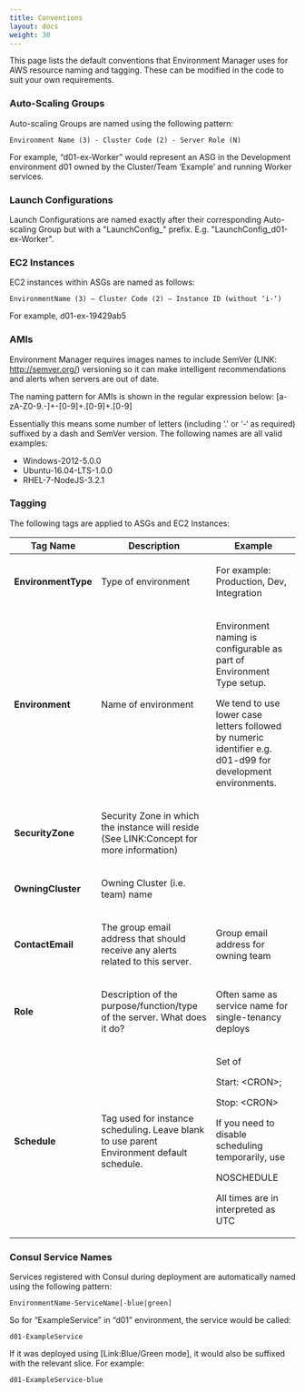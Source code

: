 ```yaml
---
title: Conventions
layout: docs
weight: 30
---
```


This page lists the default conventions that Environment Manager uses for AWS resource naming and tagging. These can be modified in the code to suit your own requirements.

### Auto-Scaling Groups

Auto-scaling Groups are named using the following pattern:

    Environment Name (3) - Cluster Code (2) - Server Role (N)

For example, “d01-ex-Worker” would represent an ASG in the Development environment d01 owned by the Cluster/Team ‘Example’ and running Worker services.

### Launch Configurations

Launch Configurations are named exactly after their corresponding Auto-scaling Group but with a "LaunchConfig_" prefix. E.g. "LaunchConfig_d01-ex-Worker".

### EC2 Instances 

EC2 instances within ASGs are named as follows:

    EnvironmentName (3) – Cluster Code (2) – Instance ID (without ‘i-‘)

For example, d01-ex-19429ab5

### AMIs

Environment Manager requires images names to include SemVer (LINK: http://semver.org/) versioning so it can make intelligent recommendations and alerts when servers are out of date.

The naming pattern for AMIs is shown in the regular expression below:
[a-zA-Z0-9.-]+-[0-9]+\.[0-9]+\.[0-9]

Essentially this means some number of letters (including ‘.’ or ‘-‘ as required) suffixed by a dash and SemVer version. The following names are all valid examples:

- Windows-2012-5.0.0
- Ubuntu-16.04-LTS-1.0.0
- RHEL-7-NodeJS-3.2.1

### Tagging

The following tags are applied to ASGs and EC2 Instances:

<table>
  <thead>
    <th>Tag Name</th>
    <th>Description</th>
    <th>Example</th>
  </thead>
  <tbody>
    <tr>
      <td>
        <p><strong>EnvironmentType</strong></p>
      </td>
      <td>
        <p>Type of environment</p>
      </td>
      <td>
        <p>For example: Production, Dev, Integration</p>
      </td>
    </tr>
    <tr>
      <td>
        <p><strong>Environment</strong></p>
      </td>
      <td>
        <p>Name of environment</p>
      </td>
      <td>
        <p>Environment naming is configurable as part of Environment Type setup.</p>
        <p>We tend to use lower case letters followed by numeric identifier e.g. d01-d99 for development environments.</p>
      </td>
    </tr>
    <tr>
      <td>
        <p><strong>SecurityZone</strong></p>
      </td>
      <td>
        <p>Security Zone in which the instance will reside (See&nbsp;LINK:Concept for more information)</p>
      </td>
      <td></td>
    </tr>
    <tr>
      <td>
        <p><strong>OwningCluster</strong></p>
      </td>
      <td>
        <p>Owning Cluster (i.e. team) name</p>
      </td>
      <td></td>
    </tr>
    <tr>
      <td>
        <p><strong>ContactEmail</strong></p>
      </td>
      <td>
        <p>The&nbsp;group&nbsp;email address that should receive any alerts related to this server.</p>
      </td>
      <td>
        <p>Group email address for owning team</p>
      </td>
    </tr>
    <tr>
      <td>
        <p><strong>Role</strong></p>
      </td>
      <td>
        <p>Description of the purpose/function/type of the server. What does it do?</p>
      </td>
      <td>
        <p>Often same as service name for single-tenancy deploys</p>
      </td>
    </tr>
    <tr>
      <td>
        <p><strong>Schedule</strong></p>
      </td>
      <td>
        <p>Tag used for instance scheduling. Leave blank to use parent Environment default schedule.</p>
      </td>
      <td>
        <p>Set of</p>
        <p>Start: &lt;CRON&gt;;</p>
        <p>Stop: &lt;CRON&gt;</p>
        <p>If you need to disable scheduling temporarily, use</p>
        <p>NOSCHEDULE</p>
        <p>All times are in interpreted as UTC</p>
      </td>
    </tr>
  </tbody>
</table>

### Consul Service Names

Services registered with Consul during deployment are automatically named using the following pattern:

    EnvironmentName-ServiceName[-blue|green]

So for “ExampleService” in “d01” environment, the service would be called:

    d01-ExampleService

If it was deployed using [Link:Blue/Green mode], it would also be suffixed with the relevant slice. For example:

    d01-ExampleService-blue